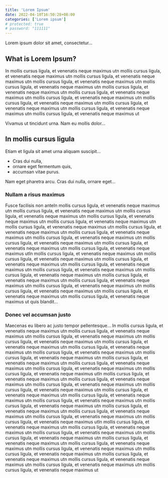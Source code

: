 ```yaml
---
title: 'Lorem Ipsum'
date: 2022-04-10T16:50:28+08:00
categories: ['Lorem ipsum']
# protected: true
# password: "111111"
---
```


Lorem ipsum dolor sit amet, consectetur...

## What is Lorem Ipsum?

In mollis cursus ligula, et venenatis neque maximus utn mollis cursus ligula, et venenatis neque maximus utn mollis cursus ligula, et venenatis neque maximus utn mollis cursus ligula, et venenatis neque maximus utn mollis cursus ligula, et venenatis neque maximus utn mollis cursus ligula, et venenatis neque maximus utn mollis cursus ligula, et venenatis neque maximus utn mollis cursus ligula, et venenatis neque maximus utn mollis cursus ligula, et venenatis neque maximus utn mollis cursus ligula, et venenatis neque maximus utn mollis cursus ligula, et venenatis neque maximus utn mollis cursus ligula, et venenatis neque maximus ut

Vivamus ut tincidunt urna. Nam eu mollis dolor...

## In mollis cursus ligula

Etiam et ligula sit amet urna aliquam suscipit...

- Cras dui nulla,
- ornare eget fermentum quis,
- accumsan vitae purus.

Nam eget pharetra arcu. Cras dui nulla, ornare eget...

### Nullam a risus maximus

Fusce facilisis non anteIn mollis cursus ligula, et venenatis neque maximus utn mollis cursus ligula, et venenatis neque maximus utn mollis cursus ligula, et venenatis neque maximus utn mollis cursus ligula, et venenatis neque maximus utn mollis cursus ligula, et venenatis neque maximus utn mollis cursus ligula, et venenatis neque maximus utn mollis cursus ligula, et venenatis neque maximus utn mollis cursus ligula, et venenatis neque maximus utn mollis cursus ligula, et venenatis neque maximus utn mollis cursus ligula, et venenatis neque maximus utn mollis cursus ligula, et venenatis neque maximus utn mollis cursus ligula, et venenatis neque maximus utIn mollis cursus ligula, et venenatis neque maximus utn mollis cursus ligula, et venenatis neque maximus utn mollis cursus ligula, et venenatis neque maximus utn mollis cursus ligula, et venenatis neque maximus utn mollis cursus ligula, et venenatis neque maximus utn mollis cursus ligula, et venenatis neque maximus utn mollis cursus ligula, et venenatis neque maximus utn mollis cursus ligula, et venenatis neque maximus utn mollis cursus ligula, et venenatis neque maximus utn mollis cursus ligula, et venenatis neque maximus utn mollis cursus ligula, et venenatis neque maximus utn mollis cursus ligula, et venenatis neque maximus ut quis blandit...

### Donec vel accumsan justo

Maecenas eu libero ac justo tempor pellentesque...
In mollis cursus ligula, et venenatis neque maximus utn mollis cursus ligula, et venenatis neque maximus utn mollis cursus ligula, et venenatis neque maximus utn mollis cursus ligula, et venenatis neque maximus utn mollis cursus ligula, et venenatis neque maximus utn mollis cursus ligula, et venenatis neque maximus utn mollis cursus ligula, et venenatis neque maximus utn mollis cursus ligula, et venenatis neque maximus utn mollis cursus ligula, et venenatis neque maximus utn mollis cursus ligula, et venenatis neque maximus utn mollis cursus ligula, et venenatis neque maximus utn mollis cursus ligula, et venenatis neque maximus utIn mollis cursus ligula, et venenatis neque maximus utn mollis cursus ligula, et venenatis neque maximus utn mollis cursus ligula, et venenatis neque maximus utn mollis cursus ligula, et venenatis neque maximus utn mollis cursus ligula, et venenatis neque maximus utn mollis cursus ligula, et venenatis neque maximus utn mollis cursus ligula, et venenatis neque maximus utn mollis cursus ligula, et venenatis neque maximus utn mollis cursus ligula, et venenatis neque maximus utn mollis cursus ligula, et venenatis neque maximus utn mollis cursus ligula, et venenatis neque maximus utn mollis cursus ligula, et venenatis neque maximus utIn mollis cursus ligula, et venenatis neque maximus utn mollis cursus ligula, et venenatis neque maximus utn mollis cursus ligula, et venenatis neque maximus utn mollis cursus ligula, et venenatis neque maximus utn mollis cursus ligula, et venenatis neque maximus utn mollis cursus ligula, et venenatis neque maximus utn mollis cursus ligula, et venenatis neque maximus utn mollis cursus ligula, et venenatis neque maximus utn mollis cursus ligula, et venenatis neque maximus utn mollis cursus ligula, et venenatis neque maximus utn mollis cursus ligula, et venenatis neque maximus utn mollis cursus ligula, et venenatis neque maximus ut

